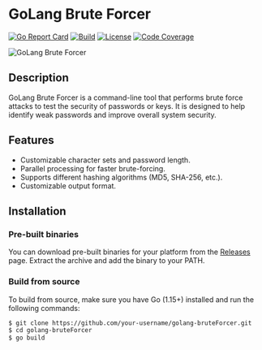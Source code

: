 # GoLang Brute Forcer

[![Go Report Card](https://goreportcard.com/badge/github.com/tomp332/golang-bruteForcer)](https://goreportcard.com/report/github.com/tomp332/bruteForcer)
[![Build](https://github.com/your-username/golang-bruteForcer/actions/workflows/build.yml/badge.svg)](https://github.com/tomp332/bruteForcer/actions/workflows/build.yml)
[![License](https://img.shields.io/github/license/your-username/golang-bruteForcer.svg)](https://github.com/tomp332/bruteForcer/blob/main/LICENSE.md)
[![Code Coverage](https://codecov.io/gh/your-username/golang-bruteForcer/branch/main/graph/badge.svg)](https://codecov.io/gh/tomp332/bruteForcer)

![GoLang Brute Forcer](banner.png)

## Description

GoLang Brute Forcer is a command-line tool that performs brute force attacks to test the security of passwords or keys.
It is designed to help identify weak passwords and improve overall system security.

## Features

- Customizable character sets and password length.
- Parallel processing for faster brute-forcing.
- Supports different hashing algorithms (MD5, SHA-256, etc.).
- Customizable output format.

## Installation

### Pre-built binaries

You can download pre-built binaries for your platform from
the [Releases](https://github.com/your-username/golang-bruteForcer/releases) page. Extract the archive and add the
binary to your PATH.

### Build from source

To build from source, make sure you have Go (1.15+) installed and run the following commands:

```bash
$ git clone https://github.com/your-username/golang-bruteForcer.git
$ cd golang-bruteForcer
$ go build
